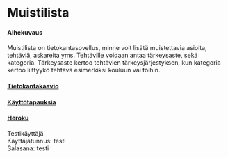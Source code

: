 # Muistilista
#### Aihekuvaus
Muistilista on tietokantasovellus, minne voit lisätä muistettavia asioita, tehtäviä, askareita yms. 
Tehtäville voidaan antaa tärkeysaste, sekä kategoria. Tärkeysaste kertoo tehtävien tärkeysjärjestyksen, kun kategoria kertoo liittyykö tehtävä esimerkiksi kouluun vai töihin. 

#### [Tietokantakaavio](https://github.com/Pentza/tsoha-todolist/blob/master/documentation/tietokantakaavio.png)

#### [Käyttötapauksia](https://github.com/Pentza/tsoha-todolist/blob/master/documentation/usecases.md)

#### [Heroku](https://tsoha-tasklist.herokuapp.com/)
Testikäyttäjä  
Käyttäjätunnus: testi  
Salasana: testi  
